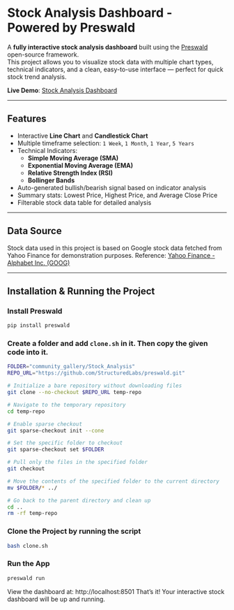 # Stock Analysis Dashboard - Powered by Preswald

A **fully interactive stock analysis dashboard** built using the [Preswald](https://github.com/StructuredLabs/preswald) open-source framework.  
This project allows you to visualize stock data with multiple chart types, technical indicators, and a clean, easy-to-use interface — perfect for quick stock trend analysis.

**Live Demo**: [Stock Analysis Dashboard](https://stock-analysis-362749-xrircnfp.preswald.app/)

---

## Features
- Interactive **Line Chart** and **Candlestick Chart**
- Multiple timeframe selection: `1 Week`, `1 Month`, `1 Year`, `5 Years`
- Technical Indicators:
  - **Simple Moving Average (SMA)**
  - **Exponential Moving Average (EMA)**
  - **Relative Strength Index (RSI)**
  - **Bollinger Bands**
- Auto-generated bullish/bearish signal based on indicator analysis
- Summary stats: Lowest Price, Highest Price, and Average Close Price
- Filterable stock data table for detailed analysis

---

## Data Source

Stock data used in this project is based on Google stock data fetched from Yahoo Finance for demonstration purposes.
Reference: [Yahoo Finance - Alphabet Inc. (GOOG)](https://finance.yahoo.com/quote/GOOG/history/)

---

## Installation & Running the Project

### Install **Preswald**
```bash
pip install preswald
```
### Create a folder and add `clone.sh` in it. Then copy the given code into it.

```sh
FOLDER="community_gallery/Stock_Analysis"
REPO_URL="https://github.com/StructuredLabs/preswald.git"

# Initialize a bare repository without downloading files
git clone --no-checkout $REPO_URL temp-repo

# Navigate to the temporary repository
cd temp-repo

# Enable sparse checkout
git sparse-checkout init --cone

# Set the specific folder to checkout
git sparse-checkout set $FOLDER

# Pull only the files in the specified folder
git checkout

# Move the contents of the specified folder to the current directory
mv $FOLDER/* ../

# Go back to the parent directory and clean up
cd ..
rm -rf temp-repo
```

### Clone the Project by running the script
```bash
bash clone.sh
```

### Run the App
```bash
preswald run
```

View the dashboard at: http://localhost:8501
That’s it! Your interactive stock dashboard will be up and running. 